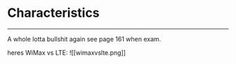 # Characteristics
---
A whole lotta bullshit again see page 161 when exam.

heres WiMax vs LTE:
![[wimaxvslte.png]]
